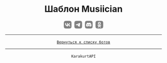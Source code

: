 <div align="center">
    <h1> Шаблон Musiician </h1>
    <img src="../MediaImg/MediaVK-.svg" height="30"/>
    <img src="../MediaImg/MediaTG-.svg" height="30"/>
    <img src="../MediaImg/MediaDC-.svg" height="30"/>
    <img src="../MediaImg/MediaOK-.svg" height="30"/>
    <hr>
</div>

<div align="left">

</div>

<div align="center">
    <code><a href="../ReadMe.md">Вернуться к списку ботов</a></code>
    <hr>
    <code>KarakurtAPI</code>
</div>